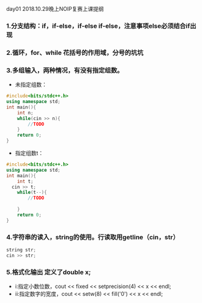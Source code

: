 day01 
2018.10.29晚上NOIP复赛上课提纲

### 1.分支结构：if，if-else，if-else if-else，注意事项else必须结合if出现
### 2.循环，for、while 花括号的作用域，分号的坑坑

### 3.多组输入，两种情况，有没有指定组数。
- 未指定组数：
```cpp
#include<bits/stdc++.h>
using namespace std;
int main(){
	int n;
	while(cin >> n){
	    //TODO
	}
	return 0;
}
```

- 指定组数t：
```cpp
#include<bits/stdc++.h>
using namespace std;
int main(){
	int t;
  cin >> t;
	while(t--){
	    //TODO
      
	}
	return 0;
}
```


### 4.字符串的读入，string的使用。行读取用getline（cin，str）
```cpp
string str;
cin >> str;
```


### 5.格式化输出 定义了double x;
- i:指定小数位数，cout << fixed << setprecision(4) << x << endl;
- ii:指定数字的宽度，cout << setw(8) << fill('0') << x << endl;

